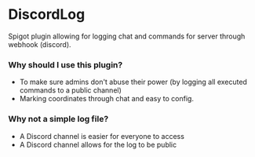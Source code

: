 # DiscordLog
Spigot plugin allowing for logging chat and commands for server through webhook (discord).

### Why should I use this plugin?
- To make sure admins don't abuse their power (by logging all executed commands to a public channel)
- Marking coordinates through chat and easy to config.

### Why not a simple log file?
- A Discord channel is easier for everyone to access
- A Discord channel allows for the log to be public
